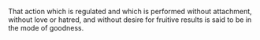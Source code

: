 That action which is regulated and which is performed without attachment, without love or hatred, and without desire for fruitive results is said to be in the mode of goodness.